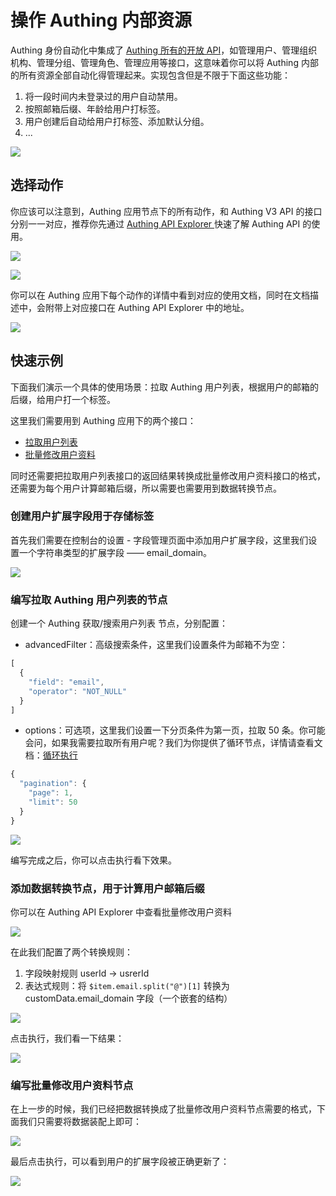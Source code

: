 # 操作 Authing 内部资源

Authing 身份自动化中集成了 [Authing 所有的开放 API](https://api-explorer.authing.cn/)，如管理用户、管理组织机构、管理分组、管理角色、管理应用等接口，这意味着你可以将 Authing 内部的所有资源全部自动化得管理起来。实现包含但是不限于下面这些功能：

1. 将一段时间内未登录过的用户自动禁用。
2. 按照邮箱后缀、年龄给用户打标签。
3. 用户创建后自动给用户打标签、添加默认分组。
4. ...

![](../static/boxcnAOnUNVnCNVBZfv4uuEZYTc.png)

## 选择动作

你应该可以注意到，Authing 应用节点下的所有动作，和 Authing V3 API 的接口分别一一对应，推荐你先通过 [Authing API Explorer ](https://api-explorer.authing.cn/)快速了解 Authing API 的使用。

![](../static/boxcnsnod2MMOr1l4m1E2S4LMNh.png)

![](../static/boxcnM02EbKfwZdRBsPBmXfOOfR.png)

你可以在 Authing 应用下每个动作的详情中看到对应的使用文档，同时在文档描述中，会附带上对应接口在 Authing API Explorer 中的地址。

![](../static/boxcnuqwUVTcnY8Xgc1Odi88W6f.png)

## 快速示例

下面我们演示一个具体的使用场景：拉取 Authing 用户列表，根据用户的邮箱的后缀，给用户打一个标签。

这里我们需要用到 Authing 应用下的两个接口：

- [拉取用户列表](https://api-explorer.authing.cn/?tag=tag/%E7%AE%A1%E7%90%86%E7%94%A8%E6%88%B7/API%20%E5%88%97%E8%A1%A8/operation/UsersManagementController_listUsers)
- [批量修改用户资料](https://api-explorer.authing.cn/?tag=tag/%E7%AE%A1%E7%90%86%E7%94%A8%E6%88%B7/API%20%E5%88%97%E8%A1%A8/operation/UsersManagementController_updateUserBatch)

同时还需要把拉取用户列表接口的返回结果转换成批量修改用户资料接口的格式，还需要为每个用户计算邮箱后缀，所以需要也需要用到数据转换节点。

### 创建用户扩展字段用于存储标签

首先我们需要在控制台的设置 - 字段管理页面中添加用户扩展字段，这里我们设置一个字符串类型的扩展字段 —— email_domain。

![](../static/boxcnCvVU1Q2IDEA5qr7MD0Wb1B.png)

### 编写拉取 Authing 用户列表的节点

创建一个 Authing 获取/搜索用户列表 节点，分别配置：

- advancedFilter：高级搜索条件，这里我们设置条件为邮箱不为空：

```typescript
[
  {
    "field": "email",
    "operator": "NOT_NULL"
  }
]
```

- options：可选项，这里我们设置一下分页条件为第一页，拉取 50 条。你可能会问，如果我需要拉取所有用户呢？我们为你提供了循环节点，详情请查看文档：[循环执行](/workflow/流程控制节点/循环执行.html)

```typescript
{
  "pagination": {
    "page": 1,
    "limit": 50
  }
}
```

![](../static/boxcnOCD0Hg65BzpFyLG6DYOWCb.png)

编写完成之后，你可以点击执行看下效果。

### 添加数据转换节点，用于计算用户邮箱后缀

你可以在 Authing API Explorer 中查看批量修改用户资料

![](../static/boxcnhQH6eT4snZVW6QWirJesoh.png)

在此我们配置了两个转换规则：

1. 字段映射规则 userId -> usrerId
2. 表达式规则：将 `$item.email.split("@")[1]` 转换为 customData.email_domain 字段（一个嵌套的结构）

![](../static/boxcnoTeAv15DNOvHw5XRaxFoLb.png)

点击执行，我们看一下结果：

![](../static/boxcnuSJmqaOQOUQ4TsIYgTebef.png)

### 编写批量修改用户资料节点

在上一步的时候，我们已经把数据转换成了批量修改用户资料节点需要的格式，下面我们只需要将数据装配上即可：

![](../static/boxcn3OHuMsaEoyD4vrn8uRbDKN.png)

最后点击执行，可以看到用户的扩展字段被正确更新了：

![](../static/boxcnQDYKmqRqAS2u0EY5TWrQXb.png)
